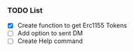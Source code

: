 ### TODO List

- [x] Create function to get Erc1155 Tokens
- [ ] Add option to sent DM
- [ ] Create Help command
